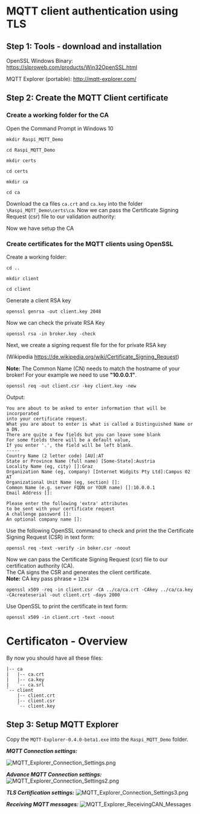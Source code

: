 # MQTT client authentication using TLS

## Step 1: Tools - download and installation
OpenSSL Windows Binary: https://slproweb.com/products/Win32OpenSSL.html

MQTT Explorer (portable): http://mqtt-explorer.com/ 

## Step 2: Create the MQTT Client certificate
### Create a working folder for the CA
Open the Command Prompt in Windows 10

```
mkdir Raspi_MQTT_Demo
```
```
cd Raspi_MQTT_Demo
```
```
mkdir certs
```
```
cd certs
```
```
mkdir ca
```
```
cd ca
```

Download the ca files ```ca.crt``` and ```ca.key``` into the folder ```\Raspi_MQTT_Demo\certs\ca```.
Now we can pass the Certificate Signing Request (csr) file to our validation authority:

Now we have setup the CA 

### Create certificates for the MQTT clients using OpenSSL 
Create a working folder:
```
cd ..
```
```
mkdir client
```
```
cd client
```
Generate a client RSA key
```
openssl genrsa -out client.key 2048
```

Now we can check the private RSA Key

```
openssl rsa -in broker.key -check
```

Next, we create a signing request file for the for private RSA key

(Wikipedia https://de.wikipedia.org/wiki/Certificate_Signing_Request)

**Note:**  The Common Name (CN) needs to match the hostname of your broker!
          For your example we need to use **"10.0.0.1"**.
```
openssl req -out client.csr -key client.key -new
```
Output:
```
You are about to be asked to enter information that will be incorporated
into your certificate request.
What you are about to enter is what is called a Distinguished Name or a DN.
There are quite a few fields but you can leave some blank
For some fields there will be a default value,
If you enter '.', the field will be left blank.
-----
Country Name (2 letter code) [AU]:AT
State or Province Name (full name) [Some-State]:Austria
Locality Name (eg, city) []:Graz
Organization Name (eg, company) [Internet Widgits Pty Ltd]:Campus 02 AT
Organizational Unit Name (eg, section) []:
Common Name (e.g. server FQDN or YOUR name) []:10.0.0.1
Email Address []:

Please enter the following 'extra' attributes
to be sent with your certificate request
A challenge password []:
An optional company name []:
```
Use the following OpenSSL command to check and print the the Certificate Signing Request (CSR) in text form:

```
openssl req -text -verify -in boker.csr -noout
```
Now we can pass the Certificate Signing Request (csr) file to our certification authority (CA).<br>
The CA signs the CSR and generates the client certificate.<br>
**Note:** CA key pass phrase = ```1234```

```
openssl x509 -req -in client.csr -CA ../ca/ca.crt -CAkey ../ca/ca.key -CAcreateserial -out client.crt -days 2000
```

Use OpenSSL to print the certificate in text form:
```
openssl x509 -in client.crt -text -noout
```

# Certificaton - Overview
By now you should have all these files:
```
|-- ca
|   |-- ca.crt
|   |-- ca.key
|   `-- ca.srl
`-- client
    |-- client.crt
    |-- client.csr
    `-- client.key
```

## Step 3: Setup MQTT Explorer
Copy the ```MQTT-Explorer-0.4.0-beta1.exe``` into the ```Raspi_MQTT_Demo``` folder.

***MQTT Connection settings:***

![MQTT_Explorer_Connection_Settings.png](/images/MQTT_Explorer_Connection_Settings.png)

***Advance MQTT Connection settings:***
![MQTT_Explorer_Connection_Settings2.png](/images/MQTT_Explorer_Connection_Settings2.png)

***TLS Certification settings:***
![MQTT_Explorer_Connection_Settings3.png](/images/MQTT_Explorer_Connection_Settings3.png)

***Receiving MQTT messages:***
![MQTT_Explorer_ReceivingCAN_Messages](/images/MQTT_Explorer_ReceivingCAN_Messages.png)



